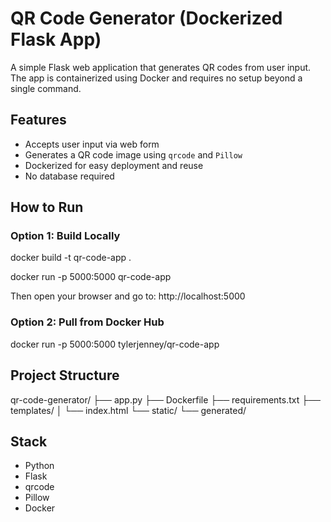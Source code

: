 # QR Code Generator (Dockerized Flask App)

A simple Flask web application that generates QR codes from user input. The app is containerized using Docker and requires no setup beyond a single command.

## Features

- Accepts user input via web form
- Generates a QR code image using `qrcode` and `Pillow`
- Dockerized for easy deployment and reuse
- No database required

## How to Run

### Option 1: Build Locally
docker build -t qr-code-app .

docker run -p 5000:5000 qr-code-app

Then open your browser and go to:
http://localhost:5000

### Option 2: Pull from Docker Hub
docker run -p 5000:5000 tylerjenney/qr-code-app

## Project Structure

qr-code-generator/
├── app.py
├── Dockerfile
├── requirements.txt
├── templates/
│   └── index.html
└── static/
    └── generated/

## Stack

- Python
- Flask
- qrcode
- Pillow
- Docker
